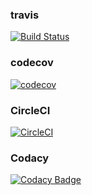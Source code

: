 ### travis
[![Build Status](https://travis-ci.com/ahaoboy/pracel-ts-demo.svg?branch=master)](https://travis-ci.com/ahaoboy/pracel-ts-demo)
### codecov
[![codecov](https://codecov.io/gh/ahaoboy/pracel-ts-demo/branch/master/graph/badge.svg)](https://codecov.io/gh/ahaoboy/pracel-ts-demo)
### CircleCI
[![CircleCI](https://circleci.com/gh/ahaoboy/parcel-ts-demo.svg?style=shield)](https://circleci.com/gh/ahaoboy/pracel-ts-demo)
### Codacy
[![Codacy Badge](https://api.codacy.com/project/badge/Grade/85a88e2dfd0242e7a5354af63808a267)](https://www.codacy.com/manual/ahaoboy/pracel-ts-demo?utm_source=github.com&amp;utm_medium=referral&amp;utm_content=ahaoboy/pracel-ts-demo&amp;utm_campaign=Badge_Grade)